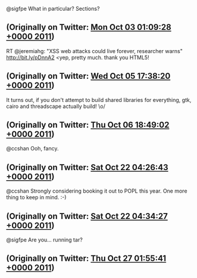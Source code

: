 @sigfpe What in particular? Sections?

(Originally on Twitter: [Mon Oct 03 01:09:28 +0000 2011](https://twitter.com/ezyang/status/120666744590311424))
----
RT @jeremiahg: "XSS web attacks could live forever, researcher warns" http://bit.ly/pDnnA2 &lt;yep, pretty much. thank you HTML5!

(Originally on Twitter: [Wed Oct 05 17:38:20 +0000 2011](https://twitter.com/ezyang/status/121640375675912192))
----
It turns out, if you don't attempt to build shared libraries for everything, gtk, cairo and threadscape actually build! \o/

(Originally on Twitter: [Thu Oct 06 18:49:02 +0000 2011](https://twitter.com/ezyang/status/122020556458557440))
----
@ccshan Ooh, fancy.

(Originally on Twitter: [Sat Oct 22 04:26:43 +0000 2011](https://twitter.com/ezyang/status/127601754174005248))
----
@ccshan Strongly considering booking it out to POPL this year. One more thing to keep in mind. :-)

(Originally on Twitter: [Sat Oct 22 04:34:27 +0000 2011](https://twitter.com/ezyang/status/127603701249613824))
----
@sigfpe Are you... running tar?

(Originally on Twitter: [Thu Oct 27 01:55:41 +0000 2011](https://twitter.com/ezyang/status/129375685490917377))
----
